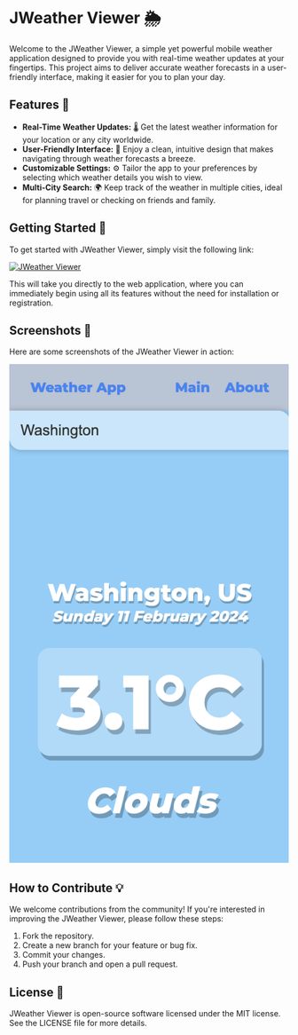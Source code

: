 # JWeather Viewer 🌦

Welcome to the JWeather Viewer, a simple yet powerful mobile weather application designed to provide you with real-time weather updates at your fingertips. This project aims to deliver accurate weather forecasts in a user-friendly interface, making it easier for you to plan your day.

## Features 🌟

- **Real-Time Weather Updates:** 🌡 Get the latest weather information for your location or any city worldwide.
- **User-Friendly Interface:** 📱 Enjoy a clean, intuitive design that makes navigating through weather forecasts a breeze.
- **Customizable Settings:** ⚙️ Tailor the app to your preferences by selecting which weather details you wish to view.
- **Multi-City Search:** 🌍 Keep track of the weather in multiple cities, ideal for planning travel or checking on friends and family.

## Getting Started 🚀

To get started with JWeather Viewer, simply visit the following link:

  [![JWeather Viewer](https://j-wh.netlify.app/)](https://j-wh.netlify.app/)

This will take you directly to the web application, where you can immediately begin using all its features without the need for installation or registration.

## Screenshots 📸

Here are some screenshots of the JWeather Viewer in action:

  ![JWeather Viewer Screenshot](src/assets/screenshot.png)

## How to Contribute 💡

We welcome contributions from the community! If you're interested in improving the JWeather Viewer, please follow these steps:

1. Fork the repository.
2. Create a new branch for your feature or bug fix.
3. Commit your changes.
4. Push your branch and open a pull request.

## License 📄

JWeather Viewer is open-source software licensed under the MIT license. See the LICENSE file for more details.
